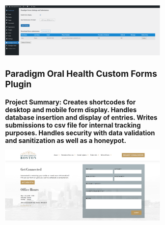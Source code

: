 ![](https://raw.githubusercontent.com/Matthewpco/WP-Plugin-Paradigm-Forms/main/screenshot.png)


# Paradigm Oral Health Custom Forms Plugin

## Project Summary: Creates shortcodes for desktop and mobile form display. Handles database insertion and display of entries. Writes submissions to csv file for internal tracking purposes. Handles security with data validation and sanitization as well as a honeypot.


![](https://raw.githubusercontent.com/Matthewpco/WP-Plugin-Paradigm-Forms/main/screenshot-2.png)
